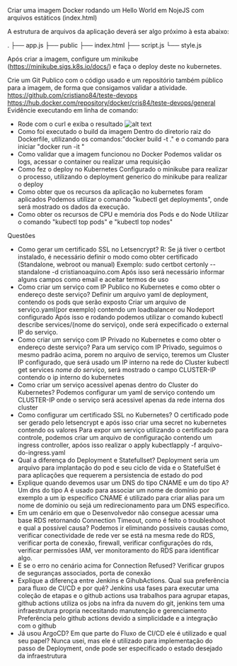Criar uma imagem Docker rodando um Hello World em NojeJS com arquivos estáticos (index.html)

A estrutura de arquivos da aplicação deverá ser algo próximo à esta abaixo:

.
├── app.js
├── public
   ├── index.html
   ├── script.js
    └── style.js

Após criar a imagem, configure um minikube (https://minikube.sigs.k8s.io/docs/) e faça o deploy deste no kubernetes.

Crie um Git Publico com o código usado e um repositório também público para a imagem, de forma que consigamos validar a atividade.
https://github.com/cristiano84/teste-devops
https://hub.docker.com/repository/docker/cris84/teste-devops/general
Evidêncie executando em linha de comando:

- Rode com o curl e exiba o resultado
![alt text](image.png)
- Como foi executado o build da imagem
  Dentro do diretorio raiz do Dockerfile, utilizando os comandos:"docker build -t <nome da imagem> ." e o comando para iniciar "docker run -it <nome da imagem>"
- Como validar que a imagem funcionou no Docker
  Podemos validar os logs, acessar o container ou realizar uma requisição
- Como fez o deploy no Kubernetes
  Configurado o minikube para realizar o processo, utilizando o deployment generico do minikube para realizar o deploy
- Como obter que os recursos da aplicação no kubernetes foram aplicados
  Podemos utilizar o comando "kubectl get deployments", onde será mostrado os dados da execução.
- Como obter os recursos de CPU e memória dos Pods e do Node
 Utilizar o comando "kubectl top pods" e "kubectl top nodes"

Questões

- Como gerar um certificado SSL no Letsencrypt?
  R: Se já tiver o certbot instalado, é necessário definir o modo como obter certificado (Standalone, webroot ou manual)
     Exemplo: sudo certbot certonly --standalone -d cristianoaquino.com
     Após isso será necessário informar alguns campos como email e aceitar termos de uso
- Como criar um serviço com IP Publico no Kubernetes e como obter o endereço deste serviço?
  Definir um arquivo yaml de deployment, contendo os pods que serão exposto
  Criar um arquivo de serviço.yaml(por exemplo) contendo um loadbalancer ou Nodeport configurado
  Após isso e rodando podemos utilizar o comando kubectl describe services/(nome do serviço), onde será expecificado o external IP do serviço.
- Como criar um serviço com IP Privado no Kubernetes e como obter o endereço deste serviço?
  Para um serviço com IP Privado, seguimos o mesmo padrão acima, porem no arquivo de serviço, teremos um Cluster IP configurado, que será usado um IP interno na rede do Cluster
  kubectl get services *nome do serviço*, será mostrado o campo CLUSTER-IP contendo o ip interno do kubernetes
- Como criar um serviço acessível apenas dentro do Cluster do Kubernetes?
  Podemos configurar um yaml de serviço contendo um CLUSTER-IP onde o serviço será acessivel apenas da rede interna dos cluster
- Como configurar um certificado SSL no Kubernetes?
  O certificado pode ser gerado pelo letsencrypt e após isso criar uma secret no kubernetes contendo os valores
  Para expor um serviço utilizando o certificado para controle, podemos criar um arquivo de configuração contendo um ingress controller, apóos isso realizar o apply kubectlapply -f arquivo-do-ingress.yaml
- Qual a diferença do Deployment e Statefullset?
  Deployment seria um arquivo para implantação do pod e seu ciclo de vida e o StatefulSet é para aplicações que requerem a persistencia de estado do pod
- Explique quando devemos usar um DNS do tipo CNAME e um do tipo A?
  Um dns do tipo A é usado para associar um nome de domínio por exemplo a um ip especifico  CNAME é utilizado para criar alias para um nome de dominio ou sejá um redirecionamento para um DNS especifico.
- Em um cenário em que o Desenvolvedor não consegue acessar uma base RDS retornando Connection Timeout, como é feito o troubleshoot e qual a possível causa?
  Podemos ir eliminando possiveis causas como, verificar conectividade de rede ver se está na mesma rede do RDS, verificar porta de conexão, firewall, verificar configurações do rds, verificar permissões IAM, ver monitoramento do RDS para identificar algo.
- E se o erro no cenário acima for Connection Refused?
  Verificar grupos de seguranças associados, porta de conexão
- Explique a diferença entre Jenkins e GihubActions. Qual sua preferência para fluxo de CI/CD e por quê?
  Jenkins usa fases para executar uma coleção de etapas e o github actions usa trabalhos para agrupar etapas, github actions utiliza os jobs na infra da nuvem do git, jenkins tem uma infraestrutura propria necesitando manutenção e gerenciamento
  Preferência pelo github actions devido a simplicidade e a integração com o github
- Já usou ArgoCD? Em que parte do Fluxo de CI/CD ele é utilizado e qual seu papel?
  Nunca usei, mas ele é utilizado para implementação do passo de Deployment, onde pode ser especificado o estado desejado da infraestrutura
